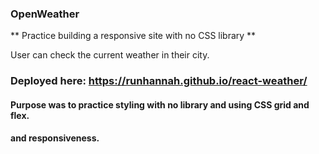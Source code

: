 ### OpenWeather

** Practice building a responsive site with no CSS library **

User can check the current weather in their city.

### Deployed here: https://runhannah.github.io/react-weather/

#### Purpose was to practice styling with no library and using CSS grid and flex.

#### and responsiveness.
